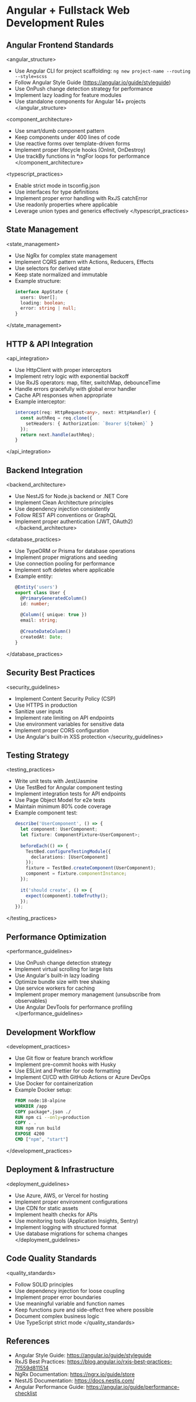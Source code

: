 # Angular + Fullstack Web Development Rules

## Angular Frontend Standards

<angular_structure>
- Use Angular CLI for project scaffolding: `ng new project-name --routing --style=scss`
- Follow Angular Style Guide (https://angular.io/guide/styleguide)
- Use OnPush change detection strategy for performance
- Implement lazy loading for feature modules
- Use standalone components for Angular 14+ projects
</angular_structure>

<component_architecture>
- Use smart/dumb component pattern
- Keep components under 400 lines of code
- Use reactive forms over template-driven forms
- Implement proper lifecycle hooks (OnInit, OnDestroy)
- Use trackBy functions in *ngFor loops for performance
</component_architecture>

<typescript_practices>
- Enable strict mode in tsconfig.json
- Use interfaces for type definitions
- Implement proper error handling with RxJS catchError
- Use readonly properties where applicable
- Leverage union types and generics effectively
</typescript_practices>

## State Management

<state_management>
- Use NgRx for complex state management
- Implement CQRS pattern with Actions, Reducers, Effects
- Use selectors for derived state
- Keep state normalized and immutable
- Example structure:
  ```typescript
  interface AppState {
    users: User[];
    loading: boolean;
    error: string | null;
  }
  ```
</state_management>

## HTTP & API Integration

<api_integration>
- Use HttpClient with proper interceptors
- Implement retry logic with exponential backoff
- Use RxJS operators: map, filter, switchMap, debounceTime
- Handle errors gracefully with global error handler
- Cache API responses when appropriate
- Example interceptor:
  ```typescript
  intercept(req: HttpRequest<any>, next: HttpHandler) {
    const authReq = req.clone({
      setHeaders: { Authorization: `Bearer ${token}` }
    });
    return next.handle(authReq);
  }
  ```
</api_integration>

## Backend Integration

<backend_architecture>
- Use NestJS for Node.js backend or .NET Core
- Implement Clean Architecture principles
- Use dependency injection consistently
- Follow REST API conventions or GraphQL
- Implement proper authentication (JWT, OAuth2)
</backend_architecture>

<database_practices>
- Use TypeORM or Prisma for database operations
- Implement proper migrations and seeding
- Use connection pooling for performance
- Implement soft deletes where applicable
- Example entity:
  ```typescript
  @Entity('users')
  export class User {
    @PrimaryGeneratedColumn()
    id: number;
    
    @Column({ unique: true })
    email: string;
    
    @CreateDateColumn()
    createdAt: Date;
  }
  ```
</database_practices>

## Security Best Practices

<security_guidelines>
- Implement Content Security Policy (CSP)
- Use HTTPS in production
- Sanitize user inputs
- Implement rate limiting on API endpoints
- Use environment variables for sensitive data
- Implement proper CORS configuration
- Use Angular's built-in XSS protection
</security_guidelines>

## Testing Strategy

<testing_practices>
- Write unit tests with Jest/Jasmine
- Use TestBed for Angular component testing
- Implement integration tests for API endpoints
- Use Page Object Model for e2e tests
- Maintain minimum 80% code coverage
- Example component test:
  ```typescript
  describe('UserComponent', () => {
    let component: UserComponent;
    let fixture: ComponentFixture<UserComponent>;
    
    beforeEach(() => {
      TestBed.configureTestingModule({
        declarations: [UserComponent]
      });
      fixture = TestBed.createComponent(UserComponent);
      component = fixture.componentInstance;
    });
    
    it('should create', () => {
      expect(component).toBeTruthy();
    });
  });
  ```
</testing_practices>

## Performance Optimization

<performance_guidelines>
- Use OnPush change detection strategy
- Implement virtual scrolling for large lists
- Use Angular's built-in lazy loading
- Optimize bundle size with tree shaking
- Use service workers for caching
- Implement proper memory management (unsubscribe from observables)
- Use Angular DevTools for performance profiling
</performance_guidelines>

## Development Workflow

<development_practices>
- Use Git flow or feature branch workflow
- Implement pre-commit hooks with Husky
- Use ESLint and Prettier for code formatting
- Implement CI/CD with GitHub Actions or Azure DevOps
- Use Docker for containerization
- Example Docker setup:
  ```dockerfile
  FROM node:18-alpine
  WORKDIR /app
  COPY package*.json ./
  RUN npm ci --only=production
  COPY . .
  RUN npm run build
  EXPOSE 4200
  CMD ["npm", "start"]
  ```
</development_practices>

## Deployment & Infrastructure

<deployment_guidelines>
- Use Azure, AWS, or Vercel for hosting
- Implement proper environment configurations
- Use CDN for static assets
- Implement health checks for APIs
- Use monitoring tools (Application Insights, Sentry)
- Implement logging with structured format
- Use database migrations for schema changes
</deployment_guidelines>

## Code Quality Standards

<quality_standards>
- Follow SOLID principles
- Use dependency injection for loose coupling
- Implement proper error boundaries
- Use meaningful variable and function names
- Keep functions pure and side-effect free where possible
- Document complex business logic
- Use TypeScript strict mode
</quality_standards>

## References
- Angular Style Guide: https://angular.io/guide/styleguide
- RxJS Best Practices: https://blog.angular.io/rxjs-best-practices-7f559d811514
- NgRx Documentation: https://ngrx.io/guide/store
- NestJS Documentation: https://docs.nestjs.com/
- Angular Performance Guide: https://angular.io/guide/performance-checklist